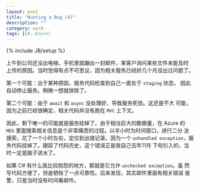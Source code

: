 ```yaml
---
layout: post
title: "Hunting a Bug (4)"
description: ""
category: work
tags: [C#，Azure]
---
```

{% include JB/setup %}

上午到公司还没出电梯，手机里就蹦出一封邮件，某客户询问某些文件未能及时
上传的原因。当时觉得有点不可思议，因为相关服务已经好几个月没出过问题了。

第一个可能：出于某种原因，服务代码检查到自己一直处于 `staging` 状态，
因此自动停止服务。稍微一想就排除了。

第二个可能：由于 `await` 和 `async` 没处理好，导致服务死锁。这还是不大
可能，因为之前已经很确定，相关代码并没有跑在 `MVC` 上下文。

因此，剩下唯一的可能就是服务挂掉了。由于相当巨大的数据量，在 Azure 的
`MDS` 里面搜索相关信息是个非常痛苦的过程。以半小时为时间窗口，进行二分
法搜索，花了一个小时左右，定位到出错记录。因为一个 `unhandled
exception`，服务代码挂掉了。跟踪了代码历史，这个错误正是我自己去年11月
下旬引入的，当时一定是脑子进水了。

如果 C# 有什么我比较抱怨的地方，那就是它允许 `unchecked exception`。虽
然写代码方便了，但是牺牲了一点可靠性。后来发现，其实邮件里面有相关错误
报警，只是当时没有时间看邮件。
